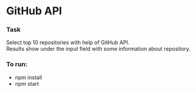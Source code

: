 # GitHub API

### Task
Select top 10 repositories with help of GitHub API.<br/>
Results show under the input field with some information about repository.

### To run:
* npm install
* npm start

